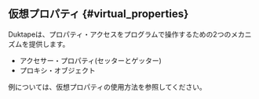 
## 仮想プロパティ {#virtual_properties}

Duktapeは、プロパティ・アクセスをプログラムで操作するための2つのメカニズムを提供します。

- アクセサー・プロパティ(セッターとゲッター)
- プロキシ・オブジェクト

例については、仮想プロパティの使用方法を参照してください。

